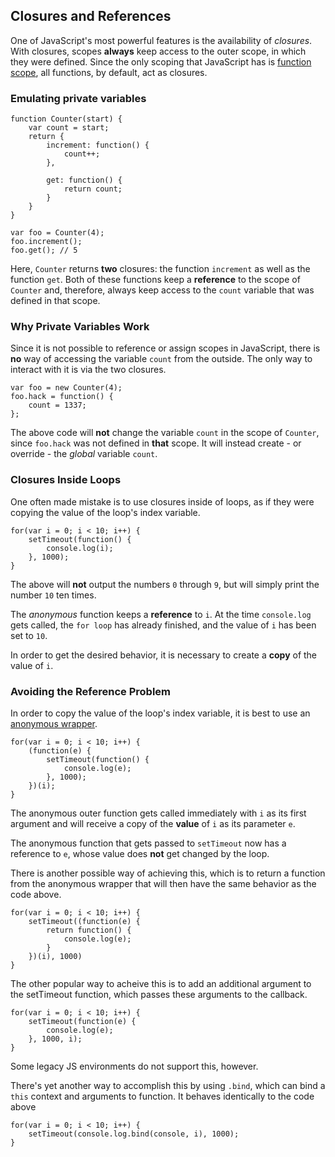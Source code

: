 ## Closures and References

One of JavaScript's most powerful features is the availability of *closures*.
With closures, scopes **always** keep access to the outer scope, in which they
were defined. Since the only scoping that JavaScript has is 
[function scope](#function.scopes), all functions, by default, act as closures.

### Emulating private variables

    function Counter(start) {
        var count = start;
        return {
            increment: function() {
                count++;
            },

            get: function() {
                return count;
            }
        }
    }

    var foo = Counter(4);
    foo.increment();
    foo.get(); // 5

Here, `Counter` returns **two** closures: the function `increment` as well as 
the function `get`. Both of these functions keep a **reference** to the scope of 
`Counter` and, therefore, always keep access to the `count` variable that was 
defined in that scope.

### Why Private Variables Work

Since it is not possible to reference or assign scopes in JavaScript, there is 
**no** way of accessing the variable `count` from the outside. The only way to 
interact with it is via the two closures.

    var foo = new Counter(4);
    foo.hack = function() {
        count = 1337;
    };

The above code will **not** change the variable `count` in the scope of `Counter`, 
since `foo.hack` was not defined in **that** scope. It will instead create - or 
override - the *global* variable `count`.

### Closures Inside Loops

One often made mistake is to use closures inside of loops, as if they were
copying the value of the loop's index variable.

    for(var i = 0; i < 10; i++) {
        setTimeout(function() {
            console.log(i);  
        }, 1000);
    }

The above will **not** output the numbers `0` through `9`, but will simply print
the number `10` ten times.

The *anonymous* function keeps a **reference** to `i`. At the time 
`console.log` gets called, the `for loop` has already finished, and the value of 
`i` has been set to `10`.

In order to get the desired behavior, it is necessary to create a **copy** of 
the value of `i`.

### Avoiding the Reference Problem

In order to copy the value of the loop's index variable, it is best to use an 
[anonymous wrapper](#function.scopes).

    for(var i = 0; i < 10; i++) {
        (function(e) {
            setTimeout(function() {
                console.log(e);  
            }, 1000);
        })(i);
    }

The anonymous outer function gets called immediately with `i` as its first 
argument and will receive a copy of the **value** of `i` as its parameter `e`.

The anonymous function that gets passed to `setTimeout` now has a reference to 
`e`, whose value does **not** get changed by the loop.

There is another possible way of achieving this, which is to return a function 
from the anonymous wrapper that will then have the same behavior as the code 
above.

    for(var i = 0; i < 10; i++) {
        setTimeout((function(e) {
            return function() {
                console.log(e);
            }
        })(i), 1000)
    }

The other popular way to acheive this is to add an additional argument to
the setTimeout function, which passes these arguments to the callback.

    for(var i = 0; i < 10; i++) {
        setTimeout(function(e) {
            console.log(e);  
        }, 1000, i);
    }

Some legacy JS environments do not support this, however.

There's yet another way to accomplish this by using `.bind`, which can bind
a `this` context and arguments to function. It behaves identically to the code
above

    for(var i = 0; i < 10; i++) {
        setTimeout(console.log.bind(console, i), 1000);
    }

